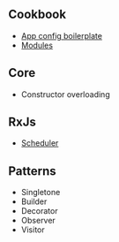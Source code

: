## Cookbook
* [App config boilerplate](./src/app-config-boilerplate/README.md)
* [Modules](./src/modules/modules.md)

## Core

* Constructor overloading

## RxJs

* [Scheduler](./src/rxjs/schedulers/readme.md)

## Patterns

* Singletone
* Builder
* Decorator
* Observer
* Visitor
